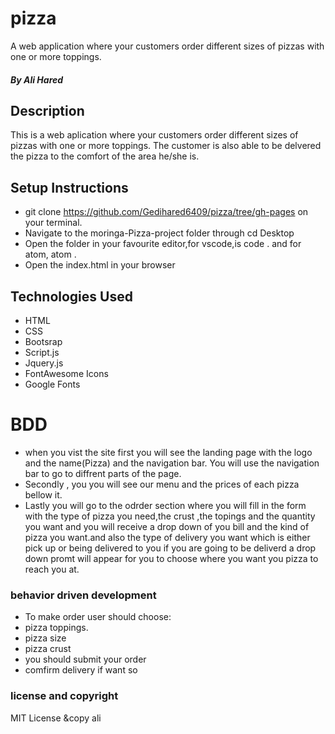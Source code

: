 # pizza

A web application where your customers order different sizes of pizzas with one or more toppings. 
##### By Ali Hared
## Description
This is a web aplication where your customers order different sizes of pizzas with one or more toppings. The customer is also able to be delvered the pizza to the comfort of the area he/she is.
## Setup Instructions
* git clone https://github.com/Gedihared6409/pizza/tree/gh-pages on your terminal.
* Navigate to the moringa-Pizza-project folder through cd Desktop
* Open the folder in your favourite editor,for vscode,is code . and for atom, atom .
* Open the index.html in your browser
## Technologies Used
* HTML
* CSS
* Bootsrap
* Script.js
* Jquery.js
* FontAwesome Icons
* Google Fonts
# BDD
- when you vist the site first you will see the landing page with the logo and the name(Pizza) and the navigation bar.
 You will use the navigation bar to go to diffrent parts of the page.
 - Secondly , you you will see our menu and the prices of each pizza bellow it.
 - Lastly you will go to the odrder section where you will fill in the form with the type of pizza you need,the crust ,the topings and the quantity you want and you will receive a drop down of you bill and the kind of pizza you want.and also the type of delivery you want which is either pick up or being delivered to you if you are going to be deliverd a drop down promt will appear for you to choose where you want you pizza to reach you at.

### behavior driven development
* To make order user should choose:
* pizza toppings.
* pizza size
* pizza crust
* you should submit your order
* comfirm delivery if want so
### license and copyright
MIT License &copy ali